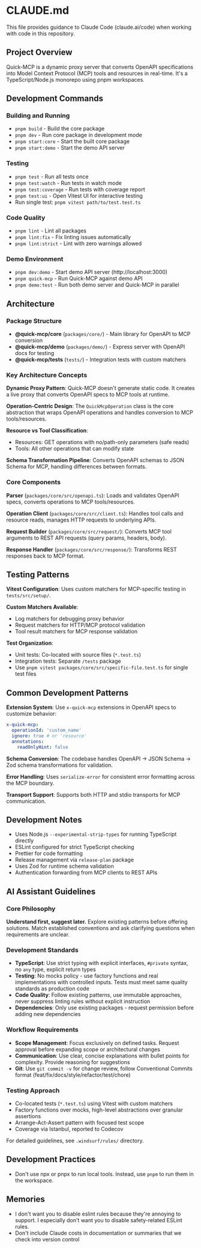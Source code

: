 # CLAUDE.md

This file provides guidance to Claude Code (claude.ai/code) when working with code in this repository.

## Project Overview

Quick-MCP is a dynamic proxy server that converts OpenAPI specifications into Model Context Protocol (MCP) tools and resources in real-time. It's a TypeScript/Node.js monorepo using pnpm workspaces.

## Development Commands

### Building and Running
- `pnpm build` - Build the core package
- `pnpm dev` - Run core package in development mode
- `pnpm start:core` - Start the built core package
- `pnpm start:demo` - Start the demo API server

### Testing
- `pnpm test` - Run all tests once
- `pnpm test:watch` - Run tests in watch mode
- `pnpm test:coverage` - Run tests with coverage report
- `pnpm test:ui` - Open Vitest UI for interactive testing
- Run single test: `pnpm vitest path/to/test.test.ts`

### Code Quality
- `pnpm lint` - Lint all packages
- `pnpm lint:fix` - Fix linting issues automatically
- `pnpm lint:strict` - Lint with zero warnings allowed

### Demo Environment
- `pnpm dev:demo` - Start demo API server (http://localhost:3000)
- `pnpm quick-mcp` - Run Quick-MCP against demo API
- `pnpm demo:test` - Run both demo server and Quick-MCP in parallel

## Architecture

### Package Structure
- **@quick-mcp/core** (`packages/core/`) - Main library for OpenAPI to MCP conversion
- **@quick-mcp/demo** (`packages/demo/`) - Express server with OpenAPI docs for testing
- **@quick-mcp/tests** (`tests/`) - Integration tests with custom matchers

### Key Architecture Concepts

**Dynamic Proxy Pattern**: Quick-MCP doesn't generate static code. It creates a live proxy that converts OpenAPI specs to MCP tools at runtime.

**Operation-Centric Design**: The `QuickMcpOperation` class is the core abstraction that wraps OpenAPI operations and handles conversion to MCP tools/resources.

**Resource vs Tool Classification**: 
- Resources: GET operations with no/path-only parameters (safe reads)
- Tools: All other operations that can modify state

**Schema Transformation Pipeline**: Converts OpenAPI schemas to JSON Schema for MCP, handling differences between formats.

### Core Components

**Parser** (`packages/core/src/openapi.ts`): Loads and validates OpenAPI specs, converts operations to MCP tools/resources.

**Operation Client** (`packages/core/src/client.ts`): Handles tool calls and resource reads, manages HTTP requests to underlying APIs.

**Request Builder** (`packages/core/src/request/`): Converts MCP tool arguments to REST API requests (query params, headers, body).

**Response Handler** (`packages/core/src/response/`): Transforms REST responses back to MCP format.

## Testing Patterns

**Vitest Configuration**: Uses custom matchers for MCP-specific testing in `tests/src/setup/`.

**Custom Matchers Available**:
- Log matchers for debugging proxy behavior
- Request matchers for HTTP/MCP protocol validation
- Tool result matchers for MCP response validation

**Test Organization**:
- Unit tests: Co-located with source files (`*.test.ts`)
- Integration tests: Separate `/tests` package
- Use `pnpm vitest packages/core/src/specific-file.test.ts` for single test files

## Common Development Patterns

**Extension System**: Use `x-quick-mcp` extensions in OpenAPI specs to customize behavior:
```yaml
x-quick-mcp:
  operationId: 'custom_name'
  ignore: true # or 'resource'
  annotations:
    readOnlyHint: false
```

**Schema Conversion**: The codebase handles OpenAPI → JSON Schema → Zod schema transformations for validation.

**Error Handling**: Uses `serialize-error` for consistent error formatting across the MCP boundary.

**Transport Support**: Supports both HTTP and stdio transports for MCP communication.

## Development Notes

- Uses Node.js `--experimental-strip-types` for running TypeScript directly
- ESLint configured for strict TypeScript checking
- Prettier for code formatting
- Release management via `release-plan` package
- Uses Zod for runtime schema validation
- Authentication forwarding from MCP clients to REST APIs

## AI Assistant Guidelines

### Core Philosophy
**Understand first, suggest later.** Explore existing patterns before offering solutions. Match established conventions and ask clarifying questions when requirements are unclear.

### Development Standards
- **TypeScript**: Use strict typing with explicit interfaces, `#private` syntax, no `any` type, explicit return types
- **Testing**: No mocks policy - use factory functions and real implementations with controlled inputs. Tests must meet same quality standards as production code
- **Code Quality**: Follow existing patterns, use immutable approaches, never suppress linting rules without explicit instruction
- **Dependencies**: Only use existing packages - request permission before adding new dependencies

### Workflow Requirements
- **Scope Management**: Focus exclusively on defined tasks. Request approval before expanding scope or architectural changes
- **Communication**: Use clear, concise explanations with bullet points for complexity. Provide reasoning for suggestions
- **Git**: Use `git commit -v` for change review, follow Conventional Commits format (feat/fix/docs/style/refactor/test/chore)

### Testing Approach
- Co-located tests (`*.test.ts`) using Vitest with custom matchers
- Factory functions over mocks, high-level abstractions over granular assertions
- Arrange-Act-Assert pattern with focused test scope
- Coverage via Istanbul, reported to Codecov

For detailed guidelines, see `.windsurf/rules/` directory.

## Development Practices

- Don't use npx or pnpx to run local tools. Instead, use `pnpm` to run them in the workspace.

## Memories
- I don't want you to disable eslint rules because they're annoying to support. I especially don't want you to disable safety-related ESLint rules.
- Don't include Claude costs in documentation or summaries that we check into version control